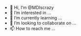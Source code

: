 - 👋 Hi, I’m @MDIscrazy
- 👀 I’m interested in ...
- 🌱 I’m currently learning ...
- 💞️ I’m looking to collaborate on ...
- 📫 How to reach me ...

<!---
MDIscrazy/MDIscrazy is a ✨ special ✨ repository because its `README.md` (this file) appears on your GitHub profile.
You can click the Preview link to take a look at your changes.
--->
